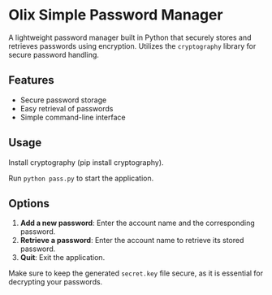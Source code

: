 # Olix Simple Password Manager

A lightweight password manager built in Python that securely stores and retrieves passwords using encryption. Utilizes the `cryptography` library for secure password handling.

## Features
- Secure password storage
- Easy retrieval of passwords
- Simple command-line interface

## Usage
Install cryptography (pip install cryptography).

Run `python pass.py` to start the application.

## Options
1. **Add a new password**: Enter the account name and the corresponding password.
2. **Retrieve a password**: Enter the account name to retrieve its stored password.
3. **Quit**: Exit the application.

Make sure to keep the generated `secret.key` file secure, as it is essential for decrypting your passwords.
